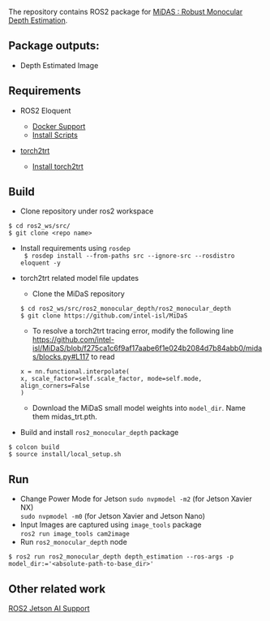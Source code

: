 The repository contains ROS2 package for [MiDAS : Robust Monocular Depth Estimation](https://github.com/intel-isl/MiDaS).

## Package outputs:
- Depth Estimated Image

## Requirements
- ROS2 Eloquent <br/>
    - [Docker Support](https://github.com/NVIDIA-AI-IOT/ros2_jetson/tree/main/docker)<br/>
    - [Install Scripts](https://github.com/NVIDIA-AI-IOT/ros2_jetson/tree/main/scripts)<br/>

- [torch2trt](https://github.com/NVIDIA-AI-IOT/torch2trt)
    - [Install torch2trt](https://github.com/NVIDIA-AI-IOT/torch2trt#option-2---with-plugins-experimental)

## Build
- Clone repository under ros2 workspace <br/>
```
$ cd ros2_ws/src/
$ git clone <repo name>
```

- Install requirements using `rosdep` <br/>
``` $ rosdep install --from-paths src --ignore-src --rosdistro eloquent -y```

- torch2trt related model file updates <br/>
    - Clone the MiDaS repository<br/>
    ```
    $ cd ros2_ws/src/ros2_monocular_depth/ros2_monocular_depth
    $ git clone https://github.com/intel-isl/MiDaS
    ```
    - To resolve a torch2trt tracing error, modify the following line https://github.com/intel-isl/MiDaS/blob/f275ca1c6f9af17aabe6f1e024b2084d7b84abb0/midas/blocks.py#L117 to read<br/>
    ```
    x = nn.functional.interpolate(
    x, scale_factor=self.scale_factor, mode=self.mode, align_corners=False
    )
    ```
    - Download the MiDaS small model weights into `model_dir`. Name them midas_trt.pth.<br/>

- Build and install `ros2_monocular_depth` package <br/>

``` 
$ colcon build
$ source install/local_setup.sh
```

## Run

- Change Power Mode for Jetson
``` sudo nvpmodel -m2 ``` (for Jetson Xavier NX) <br/>
``` sudo nvpmodel -m0 ``` (for Jetson Xavier and Jetson Nano) <br/>
- Input Images are captured using ```image_tools``` package <br/>
``` ros2 run image_tools cam2image ```
- Run `ros2_monocular_depth` node <br/>
```
$ ros2 run ros2_monocular_depth depth_estimation --ros-args -p model_dir:='<absolute-path-to-base_dir>'
```

## Other related work <br/>

[ROS2 Jetson AI Support](https://nvidia-ai-iot.github.io/ros2_jetson/)


